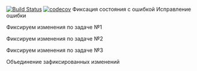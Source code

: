 [![Build Status](https://travis-ci.com/ikioresko/job4j_threads.svg?branch=master)](https://travis-ci.com/ikioresko/job4j_threads)
[![codecov](https://codecov.io/gh/ikioresko/job4j_threads/branch/master/graph/badge.svg)](https://codecov.io/gh/ikioresko/job4j_threads)
Фиксация состояния с ошибкой
Исправление ошибки

Фиксируем изменения по задаче №1

Фиксируем изменения по задаче №2

Фиксируем изменения по задаче №3

Объединение зафиксированных изменений